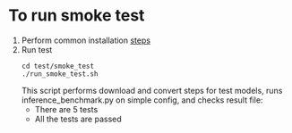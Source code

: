 # To run smoke test

1. Perform common installation [steps](../../README.md#software-installation)
1. Run test
   ```
   cd test/smoke_test
   ./run_smoke_test.sh
   ```
   This script performs download and convert steps for test models, runs inference_benchmark.py on simple config, and checks result file:
   * There are 5 tests
   * All the tests are passed
